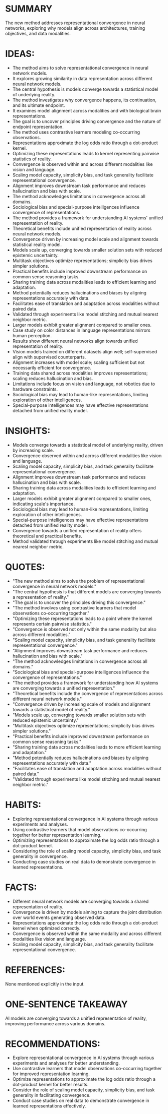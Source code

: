 # SUMMARY
The new method addresses representational convergence in neural networks, exploring why models align across architectures, training objectives, and data modalities.

# IDEAS:
- The method aims to solve representational convergence in neural network models.
- It explores growing similarity in data representation across different neural network models.
- The central hypothesis is models converge towards a statistical model of underlying reality.
- The method investigates why convergence happens, its continuation, and its ultimate endpoint.
- It examines model alignment across modalities and with biological brain representations.
- The goal is to uncover principles driving convergence and the nature of endpoint representation.
- The method uses contrastive learners modeling co-occurring observations.
- Representations approximate the log odds ratio through a dot-product kernel.
- Optimizing these representations leads to kernel representing pairwise statistics of reality.
- Convergence is observed within and across different modalities like vision and language.
- Scaling model capacity, simplicity bias, and task generality facilitate representational convergence.
- Alignment improves downstream task performance and reduces hallucination and bias with scale.
- The method acknowledges limitations in convergence across all domains.
- Sociological bias and special-purpose intelligences influence convergence of representations.
- The method provides a framework for understanding AI systems' unified representation of reality.
- Theoretical benefits include unified representation of reality across neural network models.
- Convergence driven by increasing model scale and alignment towards statistical reality model.
- Models scale up, converging towards smaller solution sets with reduced epistemic uncertainty.
- Multitask objectives optimize representations; simplicity bias drives simpler solutions.
- Practical benefits include improved downstream performance on common sense reasoning tasks.
- Sharing training data across modalities leads to efficient learning and adaptation.
- Method potentially reduces hallucinations and biases by aligning representations accurately with data.
- Facilitates ease of translation and adaptation across modalities without paired data.
- Validated through experiments like model stitching and mutual nearest neighbor metric.
- Larger models exhibit greater alignment compared to smaller ones.
- Case study on color distances in language representations mirrors human perception.
- Results show different neural networks align towards unified representation of reality.
- Vision models trained on different datasets align well; self-supervised align with supervised counterparts.
- Alignment increases with model scale; scaling sufficient but not necessarily efficient for convergence.
- Training data shared across modalities improves representations; scaling reduces hallucination and bias.
- Limitations include focus on vision and language, not robotics due to hardware constraints.
- Sociological bias may lead to human-like representations, limiting exploration of other intelligences.
- Special-purpose intelligences may have effective representations detached from unified reality model.

# INSIGHTS:
- Models converge towards a statistical model of underlying reality, driven by increasing scale.
- Convergence observed within and across different modalities like vision and language.
- Scaling model capacity, simplicity bias, and task generality facilitate representational convergence.
- Alignment improves downstream task performance and reduces hallucination and bias with scale.
- Sharing training data across modalities leads to efficient learning and adaptation.
- Larger models exhibit greater alignment compared to smaller ones, indicating scale's importance.
- Sociological bias may lead to human-like representations, limiting exploration of other intelligences.
- Special-purpose intelligences may have effective representations detached from unified reality model.
- Convergence towards a unified representation of reality offers theoretical and practical benefits.
- Method validated through experiments like model stitching and mutual nearest neighbor metric.

# QUOTES:
- "The new method aims to solve the problem of representational convergence in neural network models."
- "The central hypothesis is that different models are converging towards a representation of reality."
- "The goal is to uncover the principles driving this convergence."
- "The method involves using contrastive learners that model observations co-occurring together."
- "Optimizing these representations leads to a point where the kernel represents certain pairwise statistics."
- "Convergence is observed not only within the same modality but also across different modalities."
- "Scaling model capacity, simplicity bias, and task generality facilitate representational convergence."
- "Alignment improves downstream task performance and reduces hallucination and bias with scale."
- "The method acknowledges limitations in convergence across all domains."
- "Sociological bias and special-purpose intelligences influence the convergence of representations."
- "The method provides a framework for understanding how AI systems are converging towards a unified representation."
- "Theoretical benefits include the convergence of representations across different neural network models."
- "Convergence driven by increasing scale of models and alignment towards a statistical model of reality."
- "Models scale up, converging towards smaller solution sets with reduced epistemic uncertainty."
- "Multitask objectives optimize representations; simplicity bias drives simpler solutions."
- "Practical benefits include improved downstream performance on common sense reasoning tasks."
- "Sharing training data across modalities leads to more efficient learning and adaptation."
- "Method potentially reduces hallucinations and biases by aligning representations accurately with data."
- "Facilitates ease of translation and adaptation across modalities without paired data."
- "Validated through experiments like model stitching and mutual nearest neighbor metric."

# HABITS:
- Exploring representational convergence in AI systems through various experiments and analyses.
- Using contrastive learners that model observations co-occurring together for better representation learning.
- Optimizing representations to approximate the log odds ratio through a dot-product kernel.
- Considering the role of scaling model capacity, simplicity bias, and task generality in convergence.
- Conducting case studies on real data to demonstrate convergence in learned representations.

# FACTS:
- Different neural network models are converging towards a shared representation of reality.
- Convergence is driven by models aiming to capture the joint distribution over world events generating observed data.
- Representations approximate the log odds ratio through a dot-product kernel when optimized correctly.
- Convergence is observed within the same modality and across different modalities like vision and language.
- Scaling model capacity, simplicity bias, and task generality facilitate representational convergence.

# REFERENCES:
None mentioned explicitly in the input.

# ONE-SENTENCE TAKEAWAY
AI models are converging towards a unified representation of reality, improving performance across various domains.

# RECOMMENDATIONS:
- Explore representational convergence in AI systems through various experiments and analyses for better understanding.
- Use contrastive learners that model observations co-occurring together for improved representation learning.
- Optimize representations to approximate the log odds ratio through a dot-product kernel for better results.
- Consider the role of scaling model capacity, simplicity bias, and task generality in facilitating convergence.
- Conduct case studies on real data to demonstrate convergence in learned representations effectively.